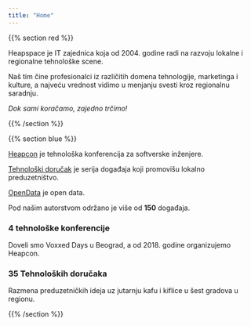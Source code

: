 ```yaml
---
title: "Home"
---
```


{{% section red %}}

Heapspace je IT zajednica koja od 2004. godine radi na razvoju lokalne i regionalne tehnološke scene.

Naš tim čine profesionalci iz različitih domena tehnologije, marketinga i kulture, a najveću vrednost vidimo u menjanju svesti kroz regionalnu saradnju.

_Dok sami koračamo, zajedno trčimo!_

{{% /section %}}

<!------------------------------------------------------------------------------------------------>

{{% section blue %}}

[Heapcon](https://heapcon.io) je tehnološka konferencija za softverske inženjere.

[Tehnološki doručak](https://tehnoloskidorucak.io) je serija događaja koji promovišu lokalno preduzetništvo.

[OpenData](https://opendata.rs) je open data.

Pod našim autorstvom održano je više od **150** događaja.

### 4 tehnološke konferencije
Doveli smo Voxxed Days u Beograd, a od 2018. godine organizujemo Heapcon.

### 35 Tehnoloških doručaka
Razmena preduzetničkih ideja uz jutarnju kafu i kiflice u šest gradova u regionu.

{{% /section %}}